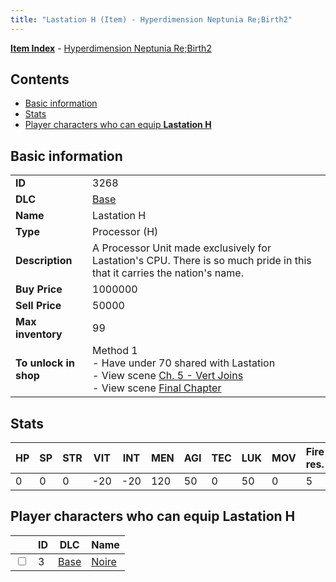 ```yaml
---
title: "Lastation H (Item) - Hyperdimension Neptunia Re;Birth2"
---
```


[**Item Index**](/neptunia/rb2/item/index.html) - [Hyperdimension Neptunia Re;Birth2](/neptunia/rb2)

## Contents

- [Basic information](#basic-information)
- [Stats](#stats)
- [Player characters who can equip **Lastation H**](#player-characters-who-can-equip-lastation-h)

## Basic information

|   |   |
| -- | -- |
| **ID** | 3268 |
| **DLC** | [Base](/neptunia/rb2/dlc/0-base.html) |
| **Name** | Lastation H |
| **Type** | Processor (H) |
| **Description** | A Processor Unit made exclusively for Lastation's CPU. There is so much pride in this that it carries the nation's name. |
| **Buy Price** | 1000000 |
| **Sell Price** | 50000 |
| **Max inventory** | 99 |
| **To unlock in shop** | Method 1<br />- Have under 70 shared with Lastation<br />- View scene [Ch. 5 - Vert Joins](/neptunia/rb2/scene/0-376-ch-5-vert-joins.html)<br />- View scene [Final Chapter](/neptunia/rb2/scene/0-467-final-chapter.html) |

## Stats

| HP | SP | STR | VIT | INT | MEN | AGI | TEC | LUK | MOV | Fire res. | Ice res. | Wind res. | Lightning res. |
| -- | -- | --- | --- | --- | --- | --- | --- | --- | --- | --------- | -------- | --------- | -------------- |
| 0 | 0 | 0 | -20 | -20 | 120 | 50 | 0 | 50 | 0 | 5 | 0 | 0 | 0 |

## Player characters who can equip **Lastation H**

|    | ID | DLC | Name |
| -- | -- | --- | ---- |
| <input type="checkbox" id="rb2-player-0-3" class="trackbox" /> | 3 | [Base](/neptunia/rb2/dlc/0-base.html) | [Noire](/neptunia/rb2/player/0-3-noire.html) |